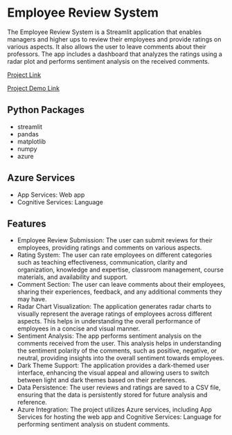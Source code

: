 # Employee Review System
The Employee Review System is a Streamlit application that enables managers and higher ups to review their employees and provide ratings on various aspects. It also allows the user to leave comments about their professors. The app includes a dashboard that analyzes the ratings using a radar plot and performs sentiment analysis on the received comments.

[Project Link](https://employee-review.azurewebsites.net/)

[Project Demo Link]()

## Python Packages
* streamlit
* pandas
* matplotlib
* numpy
* azure

## Azure Services
* App Services: Web app
* Cognitive Services: Language

## Features
* Employee Review Submission: The user can submit reviews for their employees, providing ratings and comments on various aspects.
* Rating System: The user can rate employees on different categories such as teaching effectiveness, communication, clarity and organization, knowledge and expertise, classroom management, course materials, and availability and support.
* Comment Section: The user can leave comments about their employees, sharing their experiences, feedback, and any additional comments they may have.
* Radar Chart Visualization: The application generates radar charts to visually represent the average ratings of employees across different aspects. This helps in understanding the overall performance of employees in a concise and visual manner.
* Sentiment Analysis: The app performs sentiment analysis on the comments received from the user. This analysis helps in understanding the sentiment polarity of the comments, such as positive, negative, or neutral, providing insights into the overall sentiment towards employees.
* Dark Theme Support: The application provides a dark-themed user interface, enhancing the visual appeal and allowing users to switch between light and dark themes based on their preferences.
* Data Persistence: The user reviews and ratings are saved to a CSV file, ensuring that the data is persistently stored for future analysis and reference.
* Azure Integration: The project utilizes Azure services, including App Services for hosting the web app and Cognitive Services: Language for performing sentiment analysis on student comments.
